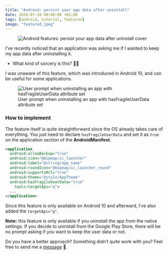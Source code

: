 ```yaml
---
title: "Android: persist your app data after uninstall"
date: 2020-07-20 00:00:00 +01:00
tags: [android, tutorial, features]
image: "featured.jpeg"
---
```


<figure>
<img src="/android-persist-your-app-data-after-uninstall/featured.jpeg" alt="Android features: persist your app data after uninstall cover">
</figure>

I’ve recently noticed that an application was asking me if I wanted to keep my app data after uninstalling it.

* What kind of sorcery is this? 🧙‍♂️

I was unaware of this feature, which was introduced in Android 10, and can be useful for some applications.

<figure>
<img src="https://cdn-images-1.medium.com/max/2000/1*CMXNIws5JbdzNlUZsm3B4g.png" alt="User prompt when uninstalling an app with hasFragileUserData attribute set">
<figcaption>User prompt when uninstalling an app with hasFragileUserData attribute set</figcaption>
</figure>

### How to implement

The feature itself is quite straightforward since the OS already takes care of everything. You just need to declare `hasFragileUserData` and set it as `true` on the application section of the **AndroidManifest.**

```xml
<application
  android:allowBackup="true"
  android:icon="@mipmap/ic_launcher"
  android:label="@string/app_name"
  android:roundIcon="@mipmap/ic_launcher_round"
  android:supportsRtl="true"
  android:theme="@style/AppTheme"
  android:hasFragileUserData="true"
    tools:targetApi="q">
  ...
</application>
```

Since this feature is only available on Android 10 and afterward, I’ve also added the `targetApi="q"`.

**Note:** this feature is only available if you uninstall the app from the native settings. If you decide to uninstall from the Google Play Store, there will be no prompt asking if you want to keep the user data or not.

Do you have a better approach? Something didn’t quite work with you? Feel free to send me a [message](https://twitter.com/cafonsomota) 🙂.
